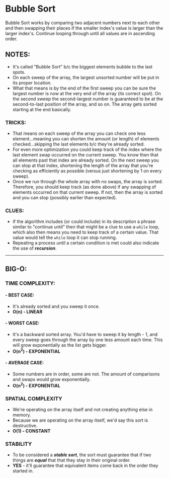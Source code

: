 # Bubble Sort

Bubble Sort works by comparing two adjacent numbers next to each other and then
swapping their places if the smaller index's value is larger than the larger
index's. Continue looping through until all values are in ascending order.

## NOTES:

- It's called "Bubble Sort" b/c the biggest elements bubble to the last spots.
- On each sweep of the array, the largest unsorted number will be put in its proper location.
- What that means is by the end of the first sweep you can be sure the largest number is now at the very end of the array (its correct spot). On the second sweep the second-largest number is guaranteed to be at the second-to-last position of the array, and so on. The array gets sorted starting at the end basically.

### TRICKS:

- That means on each sweep of the array you can check one less element...meaning you can shorten the amount (or length) of elements checked...skipping the last elements b/c they're already sorted.
- For even more optimization you could keep track of the index where the last element swap occurred on the current sweep. You know then that all elements past that index are already sorted. On the next sweep you can stop at that index, shortening the length of the array that you're checking as efficiently as possible (versus just shortening by 1 on every sweep).
- Once we run through the whole array with no swaps, the array is sorted. Therefore, you should keep track (as done above) if any swapping of elements occurred on that current sweep. If not, then the array is sorted and you can stop (possibly earlier than expected).

### CLUES:

- If the algorithm includes (or could include) in its description a phrase similar to "continue until" then that might be a clue to use a `while` loop, which also then means you need to keep track of a certain value. That value would tell the `while` loop it can stop running.
- Repeating a process _until_ a certain condition is met could also indicate the use of **_recursion_**.

---

## BIG-O:

### TIME COMPLEXITY:

#### \- BEST CASE:

- It's already sorted and you sweep it once.
- **O(n) - LINEAR**

#### \- WORST CASE:

- It's a backward sorted array. You'd have to sweep it by length - 1, and every sweep goes through the array by one less amount each time. This will grow exponentially as the list gets bigger.
- **O(n<sup>2</sup>) - EXPONENTIAL**

#### \- AVERAGE CASE:

- Some numbers are in order, some are not. The amount of comparisons and swaps would grow exponentially.
- **O(n<sup>2</sup>) - EXPONENTIAL**

### SPATIAL COMPLEXITY

- We're operating on the array itself and not creating anything else in memory.
- Because we are operating on the array itself, we'd say this sort is destructive.
- **O(1) - CONSTANT**

### STABILITY

- To be considered a **_stable sort_**, the sort must guarantee that if two things are **_equal_** that that they stay in their original order.
- **YES** - it'll guarantee that equivalent items come back in the order they started in.
